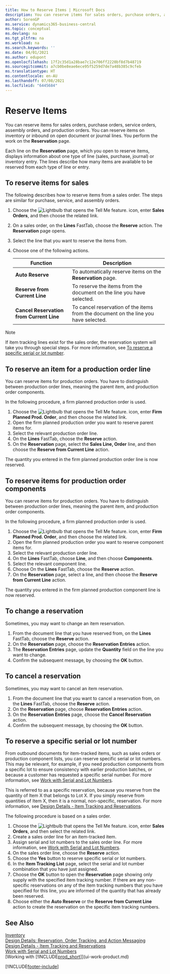 ```yaml
---
title: How to Reserve Items | Microsoft Docs
description: You can reserve items for sales orders, purchase orders, and production orders. You can reserve items on inventory or inbound on open document lines.
author: SorenGP
ms.service: dynamics365-business-central
ms.topic: conceptual
ms.devlang: na
ms.tgt_pltfrm: na
ms.workload: na
ms.search.keywords: ''
ms.date: 04/01/2021
ms.author: edupont
ms.openlocfilehash: 17f2c35d1a28bae7c12e706ff2220bf8d7b48719
ms.sourcegitcommit: a7cb0be8eae6ece95f5259d7de7a48b385c9cfeb
ms.translationtype: HT
ms.contentlocale: en-AU
ms.lasthandoff: 07/08/2021
ms.locfileid: "6445684"
---
```

# <a name="reserve-items"></a>Reserve Items
You can reserve items for sales orders, purchase orders, service orders, assembly orders, and production orders. You can reserve items on inventory or inbound on open document or journal lines. You perform the work on the **Reservation** page.

Each line on the **Reservation** page, which you open to reserve items, displays information about one type of line (sales, purchase, journal) or inventory entry. The lines describe how many items are available to be reserved from each type of line or entry.

## <a name="to-reserve-items-for-sales"></a>To reserve items for sales
The following describes how to reserve items from a sales order. The steps are similar for purchase, service, and assembly orders.  
1.  Choose the ![Lightbulb that opens the Tell Me feature.](media/ui-search/search_small.png "Tell me what you want to do") icon, enter **Sales Orders**, and then choose the related link.  
2.  On a sales order, on the **Lines** FastTab, choose the **Reserve** action. The **Reservation** page opens.  
3. Select the line that you want to reserve the items from.  
4. Choose one of the following actions.  

    |**Function**|**Description**|
    |------------------|---------------------|  
    |**Auto Reserve**|To automatically reserve items on the **Reservation** page.|  
    |**Reserve from Current Line**|To reserve the items from the document on the line you have selected.|  
    |**Cancel Reservation from Current Line**|To cancel reservation of the items from the document on the line you have selected.|

> [!NOTE]  
>  If item tracking lines exist for the sales order, the reservation system will take you through special steps. For more information, see [To reserve a specific serial or lot number](inventory-how-to-reserve-items.md#to-reserve-a-specific-serial-or-lot-number).  

## <a name="to-reserve-an-item-for-a-production-order-line"></a>To reserve an item for a production order line  
You can reserve items for production orders. You have to distinguish between production order lines, meaning the parent item, and production order components.

In the following procedure, a firm planned production order is used.   
1. Choose the ![Lightbulb that opens the Tell Me feature.](media/ui-search/search_small.png "Tell me what you want to do") icon, enter **Firm Planned Prod. Order**, and then choose the related link.  
2. Open the firm planned production order you want to reserve parent items for.  
3. Select the relevant production order line.  
4. On the **Lines** FastTab, choose the **Reserve** action.
5. On the **Reservation** page, select the **Sales Line, Order** line, and then choose the **Reserve from Current Line** action.  

The quantity you entered in the firm planned production order line is now reserved.

## <a name="to-reserve-items-for-production-order-components"></a>To reserve items for production order components  
You can reserve items for production orders. You have to distinguish between production order lines, meaning the parent item, and production order components.

In the following procedure, a firm planned production order is used.    
1. Choose the ![Lightbulb that opens the Tell Me feature.](media/ui-search/search_small.png "Tell me what you want to do") icon, enter **Firm Planned Prod. Order**, and then choose the related link.  
2. Open the firm planned production order you want to reserve component items for.  
3. Select the relevant production order line.  
4. On the **Lines** FastTab, choose **Line**, and then choose **Components**.  
5. Select the relevant component line.  
6. Choose On the **Lines** FastTab, choose the **Reserve** action.  
7. On the **Reservation** page, select a line, and then choose the **Reserve from Current Line** action.  

The quantity you entered in the firm planned production component line is now reserved.

## <a name="to-change-a-reservation"></a>To change a reservation  
Sometimes, you may want to change an item reservation.   
1. From the document line that you have reserved from, on the **Lines** FastTab, choose the **Reserve** action.  
2. On the **Reservation** page, choose the **Reservation Entries** action.
3. The **Reservation Entries** page, update the **Quantity** field on the line you want to change.
4. Confirm the subsequent message, by choosing the **OK** button.

## <a name="to-cancel-a-reservation"></a>To cancel a reservation  
Sometimes, you may want to cancel an item reservation.   
1. From the document line that you want to cancel a reservation from, on the **Lines** FastTab, choose the **Reserve** action.  
2. On the **Reservation** page, choose **Reservation Entries** action.  
3.  On the **Reservation Entries** page, choose the **Cancel Reservation** action.  
4.  Confirm the subsequent message, by choosing the **OK** button.  

## <a name="to-reserve-a-specific-serial-or-lot-number"></a>To reserve a specific serial or lot number  
From outbound documents for item-tracked items, such as sales orders or production component lists, you can reserve specific serial or lot numbers. This may be relevant, for example, if you need production components from a specific lot to ensure consistency with earlier production batches, or because a customer has requested a specific serial number. For more information, see [Work with Serial and Lot Numbers](inventory-how-work-item-tracking.md).

This is referred to as a specific reservation, because you reserve from the quantity of  Item X that belongs to Lot X. If you simply reserve from quantities of Item X, then it is a normal, non-specific, reservation. For more information, see [Design Details - Item Tracking and Reservations](design-details-item-tracking-and-reservations.md).

The following procedure is based on a sales order.    
1. Choose the ![Lightbulb that opens the Tell Me feature.](media/ui-search/search_small.png "Tell me what you want to do") icon, enter **Sales Orders**, and then select the related link.  
2. Create a sales order line for an item-tracked item.  
3. Assign serial and lot numbers to the sales order line. For more information, see [Work with Serial and Lot Numbers](inventory-how-work-item-tracking.md).
4. On the sales order line, choose the **Reserve** action.  
5. Choose the **Yes** button to reserve specific serial or lot numbers.  
6. In the   **Item Tracking List** page, select the serial and lot number combination that you have just assigned.  
7. Choose the **OK** button to open the **Reservation** page showing only supply with the specified item tracking number. If there are any non-specific reservations on any of the item tracking numbers that you have specified for this line, you are informed of the quantity that has already been reserved.  
8. Choose either the **Auto Reserve** or the **Reserve from Current Line** action to create the reservation on the specific item tracking numbers.

## <a name="see-also"></a>See Also
[Inventory](inventory-manage-inventory.md)  
[Design Details: Reservation, Order Tracking, and Action Messaging](design-details-reservation-order-tracking-and-action-messaging.md)  
[Design Details - Item Tracking and Reservations](design-details-item-tracking-and-reservations.md)  
[Work with Serial and Lot Numbers](inventory-how-work-item-tracking.md)  
[Working with [!INCLUDE[prod_short](includes/prod_short.md)]](ui-work-product.md)


[!INCLUDE[footer-include](includes/footer-banner.md)]